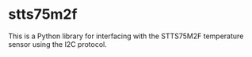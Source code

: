 # stts75m2f
This is a Python library for interfacing with the STTS75M2F temperature sensor using the I2C protocol.
